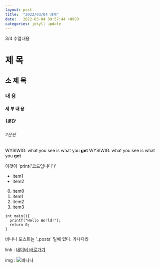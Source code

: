 ```yaml
---
layout: post
title:  "2022/03/04 과제"
date:   2022-03-04 09:57:44 +0900
categories: jekyll update
---
```


3/4 수업내용

# 제 목
## 소 제 목
### 내 용
#### 세 부 내 용
##### 1문단
###### 2문단

WYSIWIG: what you see is what you **get**
WYSIWIG: what you see is what you __get__

이것이 'print('코드입니다')' 

* item1 
* item2

0. item0
1. item1
2. item2
3. item3

```
int main(){
  printf("Hello World!");
  return 0;
}
```   

바나나 포스트는 '_posts' 밑에 있다. 가나다라

link : [네이버 바로가기](https://www.naver.com)

img : ![바나나](https://w.namu.la/s/ad82490f925219c809bc9122a312ed9642a405442e777fbf26403afc1e0edd0c7eae47db5f5ebdabc1c198b5ff19d2383e5472eefb3048c0dd341d833b1d90486e7278cdbe36ce33d9301af51c8eebc71416a8886165be79872267db8482d41f141eb06d78bee7d84b0ff6e79e5389a5)
